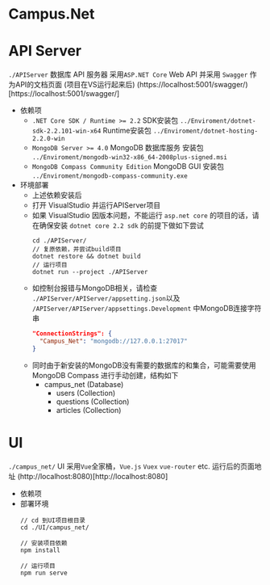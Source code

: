 # Campus.Net

# API Server
  `./APIServer`
  数据库 API 服务器 采用`ASP.NET Core` Web API
  并采用 `Swagger` 作为API的文档页面 (项目在VS运行起来后) (https://localhost:5001/swagger/)[https://localhost:5001/swagger/]
  - 依赖项
    - `.NET Core SDK / Runtime >= 2.2`
      SDK安装包 `../Enviroment/dotnet-sdk-2.2.101-win-x64`
      Runtime安装包 `../Enviroment/dotnet-hosting-2.2.0-win`
    - `MongoDB Server >= 4.0` MongoDB 数据库服务
      安装包 `../Enviroment/mongodb-win32-x86_64-2008plus-signed.msi`
    - `MongoDB Compass Community Edition` MongoDB GUI
      安装包 `../Enviroment/mongodb-compass-community.exe`
  - 环境部署
    - 上述依赖安装后
    - 打开 VisualStudio 并运行APIServer项目
    - 如果 VisualStudio 因版本问题，不能运行 `asp.net core` 的项目的话，请在确保安装 `dotnet core 2.2 sdk` 的前提下做如下尝试
      ```
      cd ./APIServer/
      // 复原依赖，并尝试build项目
      dotnet restore && dotnet build
      // 运行项目
      dotnet run --project ./APIServer
      ```
    - 如控制台报错与MongoDB相关，请检查 `./APIServer/APIServer/appsetting.json`以及 `/APIServer/APIServer/appsettings.Development` 中MongoDB连接字符串
      ```json
      "ConnectionStrings": {
        "Campus_Net": "mongodb://127.0.0.1:27017"
      }
      ```
    - 同时由于新安装的MongoDB没有需要的数据库的和集合，可能需要使用 MongoDB Compass 进行手动创建，结构如下
      - campus_net  (Database)
        - users     (Collection)
        - questions (Collection)
        - articles  (Collection)

# UI
  `./campus_net/`
  UI 采用`Vue`全家桶，`Vue.js` `Vuex` `vue-router` etc.
  运行后的页面地址 (http://localhost:8080)[http://localhost:8080]
  - 依赖项
  - 部署环境
    ```
    // cd 到UI项目根目录
    cd ./UI/campus_net/

    // 安装项目依赖
    npm install

    // 运行项目
    npm run serve
    ```
